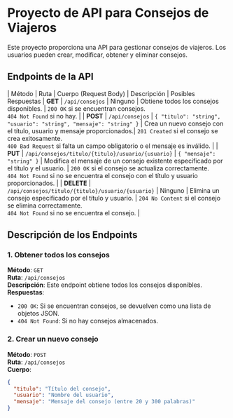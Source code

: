 # Proyecto de API para Consejos de Viajeros

Este proyecto proporciona una API para gestionar consejos de viajeros. Los usuarios pueden crear, modificar, obtener y eliminar consejos.

## Endpoints de la API

| Método     | Ruta                              | Cuerpo (Request Body)                    | Descripción                                | Posibles Respuestas
| **GET**    | `/api/consejos`                   | Ninguno                                  | Obtiene todos los consejos disponibles.    | `200 OK` si se encuentran consejos. <br> `404 Not Found` si no hay. |
| **POST**   | `/api/consejos`                   | `{ "titulo": "string", "usuario": "string", "mensaje": "string" }` | Crea un nuevo consejo con el título, usuario y mensaje proporcionados.| `201 Created` si el consejo se crea exitosamente. <br> `400 Bad Request` si falta un campo obligatorio o el mensaje es inválido. |
| **PUT**    | `/api/consejos/titulo/{titulo}/usuario/{usuario}` | `{ "mensaje": "string" }`                | Modifica el mensaje de un consejo existente especificado por el título y el usuario.   | `200 OK` si el consejo se actualiza correctamente. <br> `404 Not Found` si no se encuentra el consejo con el título y usuario proporcionados. |
| **DELETE** | `/api/consejos/titulo/{titulo}/usuario/{usuario}` | Ninguno                                  | Elimina un consejo especificado por el título y usuario.  | `204 No Content` si el consejo se elimina correctamente. <br> `404 Not Found` si no se encuentra el consejo. |

## Descripción de los Endpoints

### 1. Obtener todos los consejos

**Método**: `GET`  
**Ruta**: `/api/consejos`  
**Descripción**: Este endpoint obtiene todos los consejos disponibles.  
**Respuestas**:
- `200 OK`: Si se encuentran consejos, se devuelven como una lista de objetos JSON.
- `404 Not Found`: Si no hay consejos almacenados.

### 2. Crear un nuevo consejo

**Método**: `POST`  
**Ruta**: `/api/consejos`  
**Cuerpo**:
```json
{
  "titulo": "Título del consejo",
  "usuario": "Nombre del usuario",
  "mensaje": "Mensaje del consejo (entre 20 y 300 palabras)"
}
